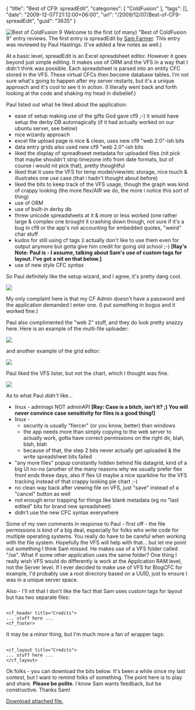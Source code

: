 {
	"title": "Best of CF9: spreadEdit",
	"categories": [
		"ColdFusion"
	],
	"tags": [],
	"date": "2009-12-07T21:12:00+06:00",
	"url": "/2009/12/07/Best-of-CF9-spreadEdit",
	"guid": "3635"
}

<img src="http://static.raymondcamden.com/images/cfjedi/bestcfcontest1.jpg" title="Best of ColdFusion 9" align="left" style="margin-right:5px"/> Welcome to the first (of many) "Best of ColdFusion 9" entry reviews. The first entry is spreadEdit by <a href="http://samfarmer.instantspot.com/blog/">Sam Farmer</a>. This entry was reviewed by Paul Hastings. (I've added a few notes as well.) 

At a basic level, spreadEdit is an Excel spreadsheet editor. However it goes beyond just simple editing. It makes use of ORM and the VFS in a way that I didn't think was possible. Each spreadsheet is parsed into an entity CFC stored in the VFS. These virtual CFCs then become database tables. I'm not sure what's going to happen after my server restarts, but it's a unique approach and it's cool to see it in action. (I literally went back and forth looking at the code and shaking my head in disbelief.) 

Paul listed out what he liked about the application:

<ul>
<li>ease of setup making use of the gifts God gave cf9 ;-) it would have setup the derby DB automagically (if it had actually worked on our ubuntu server, see below)
<li>nice wizardy approach
<li>excel file upload page is nice & clean, uses new cf9 "web 2.0"-ish bits
<li>data entry grids also used new cf9 "web 2.0"-ish bits
<li>liked the display of spreadhseet metadata for uploaded files (nit pick that maybe shouldn't strip timezone info from date formats, but of course i would nit pick that), pretty thoughtful
<li>liked that it uses the VFS for temp model/view/etc storage, nice touch & illustrates one use case (that i hadn't thought about before)
<li>liked the bits to keep track of the VFS usage, though the graph was kind of crappy looking (the more flex/AIR we do, the more i notice this sort of thing)
<li>use of ORM
<li>use of built-in derby db
<li>threw unicode spreadsheets at it & more or less worked (one rather large & complex one brought it crashing down though, not sure if it's a bug in cf9 or the app's not accounting for embedded quotes, "weird" char stuff
<li>kudos for still using cf tags (i actually don't like to use them even for output anymore but gotta give him credit for going old school ;-) <b>[Ray's Note: Paul is - I assume, talking about Sam's use of custom tags for layout. I've got a nit on that below.]</b>
<li>use of new style CFC syntax
</ul>

So Paul definitely like the setup wizard, and I agree, it's pretty dang cool.

<img src="http://static.raymondcamden.com/images/cfjedi/setup.png" />

My only complaint here is that my CF Admin doesn't have a password and the application demanded I enter one. (I put something in bogus and it worked fine.) 

Paul also complimented the "web 2" stuff, and they do look pretty snazzy here. Here is an example of the multi-file uploader:

<img src="http://static.raymondcamden.com/images/cfjedi/mf.png" />

and another example of the grid editor:

<img src="http://static.raymondcamden.com/images/cfjedi/edit_data.png" />

Paul liked the VFS lister, but not the chart, which I thought was fine.

<img src="http://static.raymondcamden.com/images/cfjedi/view vfs.png" />

As to what Paul <i>didn't</i> like...

<ul>
<li>linux - adminapi NOT adminAPI <b>[Ray: Case is a bitch, isn't it? ;) You will never convince case sensitivity for files is a good thing!]</b>
<li>linux -
<ul>
<li>security is usually "fiercer" (or you know, better) than windows
<li>the app needs more than simply copying to the web server to actually
       work, gotta have correct permissions on the right dir, blah, blah, blah
<li>because of that, the step 2 bits never actually get uploaded & the
       write spreadsheet bits failed
</ul>
<li>"any more files" popup constantly hidden behind file datagrid, kind of a big UI no-no (another of the many reasons why we usually prefer flex front ends these days, also if flex UI maybe a nice sparkline for the VFS tracking instead of that crappy looking pie chart ;-)
<li>no clean way back after viewing file on VFS, just "save" instead of a "cancel" button as well
<li>not enough error trapping for things like blank metadata (eg no "last edited" bits for brand new spreadsheet)
<li>didn't use the new CFC syntax everywhere
</ul>

Some of my own comments in response to Paul - first off - the file permissions <i>is</i> kind of a big deal, especially for folks who write code for multiple operating systems. You really do have to be careful when working with the file system. Hopefully the VFS will help with that... but let me point out something I think Sam missed. He makes use of a VFS folder called "/se". What if some other application uses the same folder? One thing I really wish VFS would do differently is work at the Application RAM level, not the Server level. If I ever decided to make use of VFS for BlogCFC for example, I'd probably use a root directory based on a UUID, just to ensure I was in a unique server space. 

Also - I'll nit that I don't like the fact that Sam uses custom tags for layout but has two separate files:

<code>
&lt;cf_header title="Credits"&gt;
... stuff here ...
&lt;cf_footer&gt;
</code>

It may be a minor thing, but I'm much more a fan of wrapper tags:

<code>
&lt;cf_layout title="Credits"&gt;
... stuff here ...
&lt;/cf_layout&gt;
</code>

Ok folks - you can download the bits below. It's been a while since my last contest, but I want to remind folks of something. The point here is to play and share. <b>Please be polite.</b> I know Sam wants feedback, but be constructive. Thanks Sam!<p><a href='enclosures/C%3A%5Chosts%5C2009%2Ecoldfusionjedi%2Ecom%5Cenclosures%2FspreadEdit%2Ezip'>Download attached file.</a></p>